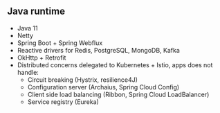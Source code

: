 ## Java runtime

* Java 11
* Netty
* Spring Boot + Spring Webflux
* Reactive drivers for Redis, PostgreSQL, MongoDB, Kafka
* OkHttp + Retrofit
* Distributed concerns delegated to Kubernetes + Istio, apps does not handle: 
  * Circuit breaking (Hystrix, resilience4J)
  * Configuration server (Archaius, Spring Cloud Config)
  * Client side load balancing (Ribbon, Spring Cloud LoadBalancer)
  * Service registry (Eureka)
